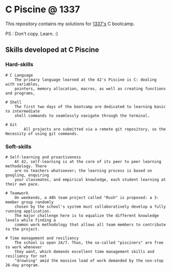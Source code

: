 # C Piscine @ 1337
 This repository contains my solutions for [1337's](https://1337.ma/en/) C bootcamp.

PS : Don't copy. Learn. :)

## Skills developed at C Piscine
### Hard-skills
	# C Language
		The primary language learned at the 42's Piscine is C: dealing with variables,
		pointers, memory allocation, macros, as well as creating functions and programs,
	
	# Shell
		The first two days of the bootcamp are dedicated to learning basic to intermediate
		shell commands to seamlessly navigate through the terminal.

	# Git
	        All projects are submitted via a remote git repository, so the Necessity of using git commands.
### Soft-skills
```
# Self-learning and proactiveness
	At 42, self-learning is at the core of its peer to peer learning methodology. There
	are no teachers whatsoever; the learning process is based on googling, enquiring
	your classmates, and empirical knowledge, each student learning at their own pace.

# Teamwork
	On weekends, a 48h team project called "Rush" is proposed: a 3-member group randomly
	chosen by the school's system must collaboratively develop a fully running application.
	The major challenge here is to equalize the different knowledge levels while finding a
	common work methodology that allows all team members to contribute to the project.

# Time management and resiliency
	The school is open 24/7. Thus, the so-called "pisciners" are free to work whenever
	they want, which demands excellent time management skills and resiliency for not
	"drowning" amid the massive load of work demanded by the non-stop 26-day program.
```
	
